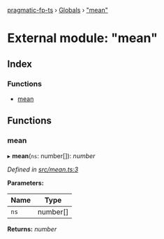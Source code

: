 [pragmatic-fp-ts](../README.md) › [Globals](../globals.md) › ["mean"](_mean_.md)

# External module: "mean"

## Index

### Functions

* [mean](_mean_.md#mean)

## Functions

###  mean

▸ **mean**(`ns`: number[]): *number*

*Defined in [src/mean.ts:3](https://github.com/hermann-p/pragmatic-fp-ts/blob/79e5127/src/mean.ts#L3)*

**Parameters:**

Name | Type |
------ | ------ |
`ns` | number[] |

**Returns:** *number*
